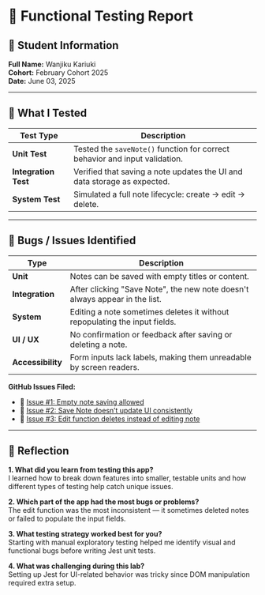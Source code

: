# 🧪 Functional Testing Report

## 👤 Student Information  
**Full Name:** Wanjiku Kariuki  
**Cohort:** February Cohort 2025  
**Date:** June 03, 2025  

---

## 🧪 What I Tested

| Test Type        | Description                                                                 |
|------------------|-----------------------------------------------------------------------------|
| **Unit Test**     | Tested the `saveNote()` function for correct behavior and input validation. |
| **Integration Test** | Verified that saving a note updates the UI and data storage as expected.     |
| **System Test**    | Simulated a full note lifecycle: create → edit → delete.                   |

---

## 🐛 Bugs / Issues Identified

| Type          | Description                                                                                     |
|---------------|-------------------------------------------------------------------------------------------------|
| **Unit**        | Notes can be saved with empty titles or content.                                               |
| **Integration** | After clicking "Save Note", the new note doesn't always appear in the list.                    |
| **System**      | Editing a note sometimes deletes it without repopulating the input fields.                     |
| **UI / UX**     | No confirmation or feedback after saving or deleting a note.                                   |
| **Accessibility** | Form inputs lack labels, making them unreadable by screen readers.                              |

**GitHub Issues Filed:**

- 🔗 [Issue #1: Empty note saving allowed](https://github.com/Cikukaris6/Note_Testing_Lab/issues/1)  
- 🔗 [Issue #2: Save Note doesn’t update UI consistently](https://github.com/Cikukaris6/Note_Testing_Lab/issues/2)  
- 🔗 [Issue #3: Edit function deletes instead of editing note](https://github.com/Cikukaris6/Note_Testing_Lab/issues/3)

---

## 💬 Reflection

**1. What did you learn from testing this app?**  
I learned how to break down features into smaller, testable units and how different types of testing help catch unique issues.

**2. Which part of the app had the most bugs or problems?**  
The edit function was the most inconsistent — it sometimes deleted notes or failed to populate the input fields.

**3. What testing strategy worked best for you?**  
Starting with manual exploratory testing helped me identify visual and functional bugs before writing Jest unit tests.

**4. What was challenging during this lab?**  
Setting up Jest for UI-related behavior was tricky since DOM manipulation required extra setup.
